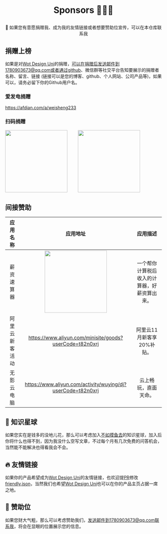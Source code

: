 # <p align="center">Sponsors 🥂🥂🥂</p>


<p align="center">🤑 如果您有意愿捐赠我、成为我的友情链接或者想要赞助位宣传，可以在本仓库联系我</p>


## 捐赠上榜
如果是对[Wot Design Uni](https://wot-design-uni.cn)的捐赠，可以在捐赠后发送邮件到1780903673@qq.com或者通过github、微信群等社交平台告知要展示的捐赠者名称、留言、链接 (链接可以是您的博客、github、个人网站、公司产品等)，如果可以，请务必留下你的Github用户名。

### 爱发电捐赠

<a href="https://afdian.com/a/weisheng233">https://afdian.com/a/weisheng233</a>

### 扫码捐赠

<p>
<img src="https://wot-sponsors.pages.dev/weixinQrcode.jpg" width="200" height="200" style="margin-right:30px"/>
<img src="https://wot-design-uni.cn/alipayQrcode.jpg" width="200" height="200" />
</p>

## 间接赞助

| 应用名称 | 应用地址 | 应用描述 |
| :---: | :---: | :---: |
| 薪资速算器 | <img src="https://wot-design-uni.cn/salary-calculator.jpg" width="200" height="200" /> | 一个帮你计算税后收入的计算器，好薪资算出来。 |
| 阿里云新客活动 | https://www.aliyun.com/minisite/goods?userCode=t82n0xrj | 阿里云11月新客享20%补贴。 |
| 无影云电脑 | https://www.aliyun.com/activity/wuying/dj?userCode=t82n0xrj | 云上畅玩，直面天命。 |


## 🌠 知识星球
如果您实在是钱多的没地儿花，那么可以考虑加入[不如摸鱼去](https://t.zsxq.com/v8OYT)的知识星球，加入后你将什么也得不到，因为我没什么空写文章，不过每个月有几次免费的问答机会，当然能不能解决也得看我会不会。

## 🔥 友情链接
如果你的产品希望成为[Wot Design Uni](https://wot-design-uni.cn)的友情链接，也欢迎提[PR](https://github.com/Moonofweisheng/sponsors/pulls)修改[friendly.json](https://github.com/Moonofweisheng/sponsors/blob/main/sponsors/friendly.json)，当然我们也希望[Wot Design Uni](https://wot-design-uni.cn)也可以在你的产品主页占据一席之地。

## 🚀 赞助位

如果您财大气粗，那么可以考虑赞助我们，发送邮件到1780903673@qq.com联系我，将会在显眼的位置展示您的信息。